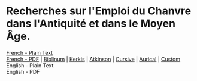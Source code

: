# Recherches sur l'Emploi du Chanvre dans l'Antiquité et dans le Moyen Âge.

[French - Plain Text](full-text-french.md)  
[French - PDF](https://cdn.solaranamnesis.com/Mongez/mongez_chanvre_1800_french.pdf) | [Biolinum](https://cdn.solaranamnesis.com/Mongez/mongez_chanvre_1800_french_biolinum.pdf) | [Kerkis](https://cdn.solaranamnesis.com/Mongez/mongez_chanvre_1800_french_kerkis.pdf) | [Atkinson](https://cdn.solaranamnesis.com/Mongez/mongez_chanvre_1800_french_atkinson.pdf) | [Cursive](https://cdn.solaranamnesis.com/Mongez/mongez_chanvre_1800_french_frcursive.pdf) | [Aurical](https://cdn.solaranamnesis.com/Mongez/mongez_chanvre_1800_french_aurical.pdf) | [Custom](https://cdn.solaranamnesis.com/Mongez/mongez_chanvre_1800_french_custom.pdf)  
English - Plain Text  
English - PDF  

